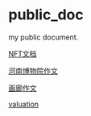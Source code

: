 # public_doc
my public document.


[NFT文档](./nft/index.md)

[河南博物院作文](./HomeWork/henan_museum_zoe_zhang.md)

[画廊作文](./HomeWork/gallery.md)

[valuation](./HomeWork/valuation.md)
